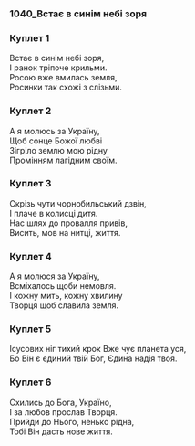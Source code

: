 ### 1040_Встає в синім небі зоря
### Куплет 1
Встає в синім небі зоря, <br/>І ранок тріпоче крильми. <br/>Росою вже вмилась земля, <br/>Росинки так схожі з слізьми.
### Куплет 2
А я молюсь за Україну, <br/>Щоб сонце Божої любві <br/>Зігріло землю мою рідну <br/>Промінням лагідним своїм.
### Куплет 3
Скрізь чути чорнобильський дзвін,<br/>І плаче в колисці дитя. <br/>Нас шлях до провалля привів, <br/>Висить, мов на нитці, життя.
### Куплет 4
А я молюся за Україну,<br/>Всміхалось щоби немовля. <br/>І кожну мить, кожну хвилину<br/>Творця щоб славила земля.
### Куплет 5
Ісусових ніг тихий крок Вже чує планета уся, <br/>Бо Він є єдиний твій Бог, Єдина надія твоя.
### Куплет 6
Схились до Бога, Україно, <br/>І за любов прослав Творця. <br/>Прийди до Нього, ненько рідна, <br/>Тобі Він дасть нове життя.
